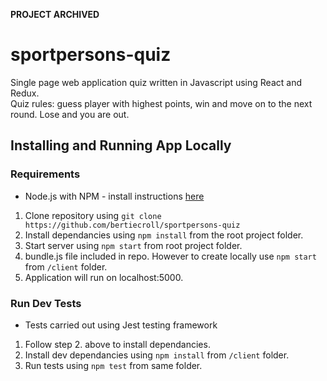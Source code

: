 **PROJECT ARCHIVED**

# sportpersons-quiz
Single page web application quiz written in Javascript using React and Redux.  
Quiz rules: guess player with highest points, win and move on to the next round. Lose and you are out. 


## Installing and Running App Locally

### Requirements
* Node.js with NPM - install instructions [here](https://docs.npmjs.com/getting-started/installing-node)

1. Clone repository using `git clone https://github.com/bertiecroll/sportpersons-quiz`
2. Install dependancies using `npm install` from the root project folder.
3. Start server using `npm start` from root project folder.
4. bundle.js file included in repo. However to create locally use `npm start` from `/client` folder.
5. Application will run on localhost:5000.

### Run Dev Tests
* Tests carried out using Jest testing framework

1. Follow step 2. above to install dependancies.
2. Install dev dependancies using `npm install` from `/client` folder.
3. Run tests using `npm test` from same folder.
